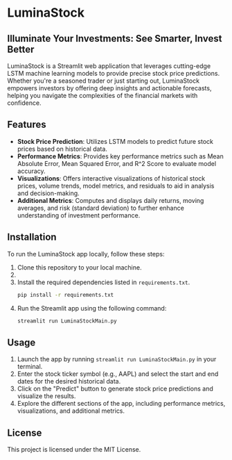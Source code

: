 # LuminaStock

## Illuminate Your Investments: See Smarter, Invest Better

LuminaStock is a Streamlit web application that leverages cutting-edge LSTM machine learning models to provide precise stock price predictions. Whether you're a seasoned trader or just starting out, LuminaStock empowers investors by offering deep insights and actionable forecasts, helping you navigate the complexities of the financial markets with confidence.

## Features

- **Stock Price Prediction**: Utilizes LSTM models to predict future stock prices based on historical data.
- **Performance Metrics**: Provides key performance metrics such as Mean Absolute Error, Mean Squared Error, and R^2 Score to evaluate model accuracy.
- **Visualizations**: Offers interactive visualizations of historical stock prices, volume trends, model metrics, and residuals to aid in analysis and decision-making.
- **Additional Metrics**: Computes and displays daily returns, moving averages, and risk (standard deviation) to further enhance understanding of investment performance.

## Installation

To run the LuminaStock app locally, follow these steps:

1. Clone this repository to your local machine.
2. 
3. Install the required dependencies listed in `requirements.txt`.
    ```bash
    pip install -r requirements.txt
    ```
4. Run the Streamlit app using the following command:
    ```bash
    streamlit run LuminaStockMain.py
    ```

## Usage

1. Launch the app by running `streamlit run LuminaStockMain.py` in your terminal.
2. Enter the stock ticker symbol (e.g., AAPL) and select the start and end dates for the desired historical data.
3. Click on the "Predict" button to generate stock price predictions and visualize the results.
4. Explore the different sections of the app, including performance metrics, visualizations, and additional metrics.

## License

This project is licensed under the MIT License.
